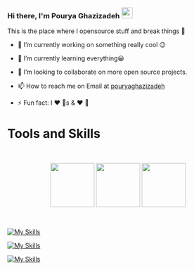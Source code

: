 ### Hi there, I'm Pourya Ghazizadeh <img src="https://media.giphy.com/media/hvRJCLFzcasrR4ia7z/giphy.gif" width="25px">


This is the place where I opensource stuff and break things 🤣

- 🔭 I’m currently working on something really cool 😉
- 🌱 I’m currently learning everything😀
- 👯 I’m looking to collaborate on more open source projects.

- 📫 How to reach me on Email at [pouryaghazizadeh](mailto:pourya.gh095@gmail.com)
- ⚡ Fun fact: I ❤️ 🐶s & ❤️ 🎸




 # Tools and Skills
<br>
<p align="center">
  <img src="https://i.giphy.com/media/eNAsjO55tPbgaor7ma/200w.webp" width="100">
   <img src="https://media3.giphy.com/media/ln7z2eWriiQAllfVcn/200w.webp" width="100">
  <img src="https://media3.giphy.com/media/kdFc8fubgS31b8DsVu/giphy.webp" width="100">
</p>
<br>

[![My Skills](https://skillicons.dev/icons?i=apollo,aws,vscode,bootstrap,css,docker,dynamodb,express,git,github,gitlab)](https://skillicons.dev)



[![My Skills](https://skillicons.dev/iconsi=graphql,heroku,html,js,jest,latex,materialui,mongodb,netlify,nextjs)](https://skillicons.dev)

[![My Skills](https://skillicons.dev/icons?i=prisma,react,redux,sass,ts,vercel,webpack)](https://skillicons.dev)

